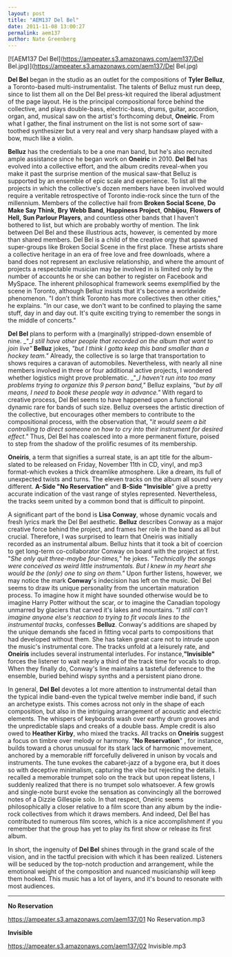 ```yaml
---
layout: post
title: "AEM137 Del Bel"
date: 2011-11-08 13:00:27
permalink: aem137
author: Nate Greenberg
---
```

[![AEM137 Del Bel](https://ampeater.s3.amazonaws.com/aem137/Del Bel.jpg)](https://ampeater.s3.amazonaws.com/aem137/Del Bel.jpg)

**Del Bel** began in the studio as an outlet for the compositions of **Tyler Belluz**, a Toronto-based multi-instrumentalist. The talents of Belluz must run deep, since to list them all on the Del Bel press-kit required the liberal adjustment of the page layout. He is the principal compositional force behind the collective, and plays double-bass, electric-bass, drums, guitar, accordion, organ, and, musical saw on the artist's forthcoming debut, **Oneiric**. From what I gather, the final instrument on the list is not some sort of saw-toothed synthesizer but a very real and very sharp handsaw played with a bow, much like a violin.

<!-- more -->

**Belluz** has the credentials to be a one man band, but he's also recruited ample assistance since he began work on **Oneiric** in 2010. **Del Bel** has evolved into a collective effort, and the album credits reveal-when you make it past the surprise mention of the musical saw-that Belluz is supported by an ensemble of epic scale and experience. To list all the projects in which the collective's dozen members have been involved would require a veritable retrospective of Toronto indie-rock since the turn of the millennium. Members of the collective hail from **Broken Social Scene**, **Do Make Say Think**, **Bry Webb Band**, **Happiness Project**, **Ohbijou**, **Flowers of Hell,** **Sun Parlour Players**, and countless other bands that I haven't bothered to list, but which are probably worthy of mention. The link between Del Bel and these illustrious acts, however, is cemented by more than shared members. Del Bel is a child of the creative orgy that spawned super-groups like Broken Social Scene in the first place. These artists share a collective heritage in an era of free love and free downloads, where a band does not represent an exclusive relationship, and where the amount of projects a respectable musician may be involved in is limited only by the number of accounts he or she can bother to register on Facebook and MySpace. The inherent philosophical framework seems exemplified by the scene in Toronto, although Belluz insists that it's become a worldwide phenomenon. "I don't think Toronto has more collectives then other cities," he explains. "In our case, we don't want to be confined to playing the same stuff, day in and day out. It's quite exciting trying to remember the songs in the middle of concerts."

**Del Bel** plans to perform with a (marginally) stripped-down ensemble of nine. _"__I still have other people that recorded on the album that want to join live"_ **Belluz** jokes, _"but I think I gotta keep this band smaller than a hockey team."_ Already, the collective is so large that transportation to shows requires a caravan of automobiles. Nevertheless, with nearly all nine members involved in three or four additional active projects, I wondered whether logistics might prove problematic. _"__I haven't run into too many problems trying to organize this 9 person band,"_ Belluz explains, _"but by all means, I need to book these people way in advance."_ With regard to creative process, Del Bel seems to have happened upon a functional dynamic rare for bands of such size. Belluz oversees the artistic direction of the collective, but encourages other members to contribute to the compositional process, with the observation that, "_it_ _would seem a bit controlling to direct someone on how to cry into their instrument for desired effect."_ Thus, Del Bel has coalesced into a more permanent fixture, poised to step from the shadow of the prolific resumes of its membership.

**Oneiris**, a term that signifies a surreal state,  is an apt title for the album-slated to be released on Friday, November 11th in CD, vinyl, and mp3 format-which evokes a thick dreamlike atmosphere. Like a dream, its full of unexpected twists and turns. The eleven tracks on the album all sound very different. **A-Side "No Reservation"** and **B-Side "Invisible**" give a pretty accurate indication of the vast range of styles represented. Nevertheless, the tracks seem united by a common bond that is difficult to pinpoint.

A significant part of the bond is **Lisa Conway**, whose dynamic vocals and fresh lyrics mark the Del Bel aesthetic. **Belluz** describes Conway as a major creative force behind the project, and frames her role in the band as all but crucial. Therefore, I was surprised to learn that Oneiris was initially recorded as an instrumental album. Belluz hints that it took a bit of coercion to get long-term co-collaborator Conway on board with the project at first. "_She only quit three-maybe four-times,_" he jokes. _"Technically the songs were conceived as weird little instrumentals. But I knew in my heart she would be the (only) one to sing on them."_ Upon further listens, however, we may notice the mark **Conway**'s indecision has left on the music. Del Bel seems to draw its unique personality from the uncertain maturation process. To imagine how it might have sounded otherwise would be to imagine Harry Potter without the scar, or to imagine the Canadian topology unmarred by glaciers that carved it's lakes and mountains. _"I still can't imagine anyone else's reaction to trying to fit vocals lines to the instrumental tracks,_ confesses **Belluz**. Conway's additions are shaped by the unique demands she faced in fitting vocal parts to compositions that had developed without them. She has taken great care not to intrude upon the music's instrumental core. The tracks unfold at a leisurely rate, and **Oneiris** includes several instrumental interludes. For instance,**"Invisible"** forces the listener to wait nearly a third of the track time for vocals to drop. When they finally do, Conway's line maintains a tasteful deference to the ensemble, buried behind wispy synths and a persistent piano drone.

In general, **Del Bel** devotes a lot more attention to instrumental detail than the typical indie band-even the typical twelve member indie band, if such an archetype exists. This comes across not only in the shape of each composition, but also in the intriguing arrangement of acoustic and electric elements. The whispers of keyboards wash over earthy drum grooves and the unpredictable slaps and creaks of a double bass. Ample credit is also owed to **Heather Kirby**, who mixed the tracks. All tracks on **Oneiris** suggest a focus on timbre over melody or harmony. "**No Reservation**" , for instance, builds toward a chorus unusual for its stark lack of harmonic movement, anchored by a memorable riff forcefully delivered in unison by vocals and instruments. The tune evokes the cabaret-jazz of a bygone era, but it does so with deceptive minimalism, capturing the vibe but rejecting the details. I recalled a memorable trumpet solo on the track but upon repeat listens, I suddenly realized that there is no trumpet solo whatsoever. A few growls and single-note burst evoke the sensation as convincingly all the borrowed notes of a Dizzie Gillespie solo. In that respect, Oneiric seems philosophically a closer relative to a film score than any album by the indie-rock collectives from which it draws members. And indeed, Del Bel has contributed to numerous film scores, which is a nice accomplishment if you remember that the group has yet to play its first show or release its first album.

In short, the ingenuity of **Del Bel** shines through in the grand scale of the vision, and in the tactful precision with which it has been realized. Listeners will be seduced by the top-notch production and arrangement, while the emotional weight of the composition and nuanced musicianship will keep them hooked. This music has a lot of layers, and it's bound to resonate with most audiences.

---

**No Reservation**

https://ampeater.s3.amazonaws.com/aem137/01 No Reservation.mp3

**Invisible**

https://ampeater.s3.amazonaws.com/aem137/02 Invisible.mp3

